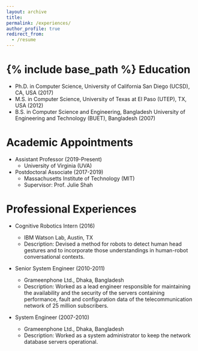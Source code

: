 ```yaml
---
layout: archive
title: 
permalink: /experiences/
author_profile: true
redirect_from:
  - /resume
---
```

{% include base_path %}
Education
========
* Ph.D. in Computer Science, University of California San Diego (UCSD), CA, USA (2017)
* M.S. in Computer Science, University of Texas at El Paso (UTEP), TX, USA (2012)
* B.S. in Computer Science and Engineering, Bangladesh University of Engineering and Technology (BUET), Bangladesh (2007)

Academic Appointments
========
* Assistant Professor (2019-Present)
  * University of Virginia (UVA)
* Postdoctoral Associate (2017-2019)
  * Massachusetts Institute of Technology (MIT)
  * Supervisor: Prof. Julie Shah


Professional Experiences
========
* Cognitive Robotics Intern (2016)
  * IBM Watson Lab, Austin, TX
  * Description: Devised a method for robots to detect human head gestures and to incorporate those understandings in human-robot conversational contexts.
  
* Senior System Engineer (2010-2011)
  * Grameenphone Ltd., Dhaka, Bangladesh
  * Description: Worked as a lead engineer responsible for maintaining the availability and the security of the servers containing performance, fault and configuration data of the telecommunication network of 25 million subscribers.

* System Engineer (2007-2010)
  * Grameenphone Ltd., Dhaka, Bangladesh
  * Description: Worked as a system administrator to keep the network database servers operational.
